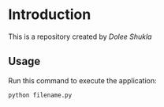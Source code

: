 # Introduction


This is a repository created by *Dolee Shukla*


## Usage


Run this command to execute the application:


`python filename.py`

 

```
